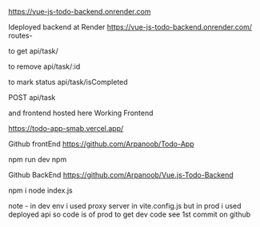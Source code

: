 https://vue-js-todo-backend.onrender.com

Ideployed backend at Render
https://vue-js-todo-backend.onrender.com/
routes-

to get
api/task/

to remove
api/task/:id

to mark status
api/task/isCompleted

POST 
api/task

and frontend hosted here
Working Frontend

https://todo-app-smab.vercel.app/



Github frontEnd
https://github.com/Arpanoob/Todo-App

npm run dev
npm 

Github BackEnd
https://github.com/Arpanoob/Vue.js-Todo-Backend

npm i
node index.js




note - in dev env i used proxy server in vite.config.js but in prod i used deployed api so code is of prod
to get dev  code see 1st commit on github
